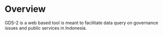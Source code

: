 # Overview
GDS-2 is a web based tool is meant to facilitate data query on governance issues and public services in Indonesia.

